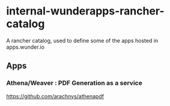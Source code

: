 # internal-wunderapps-rancher-catalog

A rancher catalog, used to define some of the apps hosted in apps.wunder.io

## Apps

### Athena/Weaver : PDF Generation as a service

https://github.com/arachnys/athenapdf


